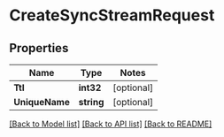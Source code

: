 # CreateSyncStreamRequest

## Properties
Name | Type | Notes
------------ | ------------- | -------------
**Ttl** | **int32** | [optional] 
**UniqueName** | **string** | [optional] 

[[Back to Model list]](../README.md#documentation-for-models) [[Back to API list]](../README.md#documentation-for-api-endpoints) [[Back to README]](../README.md)


